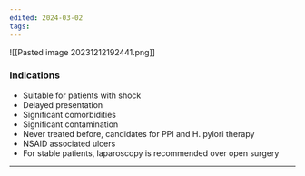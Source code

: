 ```yaml
---
edited: 2024-03-02
tags:
---
```

![[Pasted image 20231212192441.png]]
### Indications  
   - Suitable for patients with shock
   - Delayed presentation
   - Significant comorbidities
   - Significant contamination
   - Never treated before, candidates for PPI and H. pylori therapy
   - NSAID associated ulcers
 - For stable patients, laparoscopy is recommended over open surgery

---
